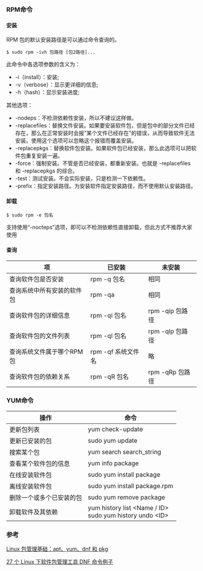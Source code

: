 ### RPM命令

#### 安装

RPM 包的默认安装路径是可以通过命令查询的。

```
$ sudo rpm -ivh 包路径 [包2路径]...
```

此命令中各选项参数的含义为：

- -i（install）：安装;
- -v（verbose）：显示更详细的信息;
- -h（hash）：显示安装进度;

其他选项：

- -nodeps：不检测依赖性安装，所以不建议这样做。
- -replacefiles：替换文件安装。如果要安装软件包，但是包中的部分文件已经存在，那么在正常安装时会报"某个文件已经存在"的错误，从而导致软件无法安装。使用这个选项可以忽略这个报错而覆盖安装。
- -replacepkgs：替换软件包安装。如果软件包已经安装，那么此选项可以把软件包重复安装一遍。
- -force：强制安装。不管是否已经安装，都重新安装。也就是 -replacefiles 和 -replacepkgs 的综合。
- -test：测试安装。不会实际安装，只是检测一下依赖性。
- -prefix：指定安装路径。为安装软件指定安装路径，而不使用默认安装路径。

#### 卸载

```
$ sudo rpm -e 包名
```

支持使用“-nocteps”选项，即可以不检测依赖性直接卸载，但此方式不推荐大家使用

#### 查询

| 项                         | 已安装             | 未安装          |
| -------------------------- | ------------------ | --------------- |
| 查询软件包是否安装         | rpm -q 包名        | 相同            |
| 查询系统中所有安装的软件包 | rpm -qa            | 相同            |
| 查询软件包的详细信息       | rpm -qi 包名       | rpm -qip 包路径 |
| 查询软件包的文件列表       | rpm -ql 包名       | rpm -qlp 包路径 |
| 查询系统文件属于哪个RPM包  | rpm -qf 系统文件名 | 略              |
| 查询软件包的依赖关系       | rpm -qR 包名       | rpm -qRp 包路径 |


### YUM命令

| 操作                     | 命令                                                         |
| ------------------------ | ------------------------------------------------------------ |
| 更新包列表               | yum check-update                                             |
| 更新已安装的包           | sudo yum update                                              |
| 搜索某个包               | yum search search_string                                     |
| 查看某个软件包的信息     | yum info package                                             |
| 在线安装软件包           | sudo yum install package                                     |
| 离线安装软件包           | sudo yum install package.rpm                                 |
| 删除一个或多个已安装的包 | sudo yum remove package                                      |
| 卸载软件及其依赖         | yum history list \<Name / ID><br />sudo yum history undo \<ID> |

### 参考

[Linux 包管理基础：apt、yum、dnf 和 pkg](https://linux.cn/article-8782-1.html?pr)

[27 个 Linux 下软件包管理工具 DNF 命令例子](https://linux.cn/article-5718-1.html?pr)









